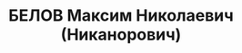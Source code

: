 ---
title: БЕЛОВ Максим Николаевич (Никанорович)
description: народився 1897 у с. Холмова Юхновського пов. Смоленської губ. Росіянин,
  із селян, освіта початкова, у 1930—1937 рр. член ВКП(б). Проживав у Харкові. Боєпостачальник
  клубу ворошиловських стрільців. Заарештований _20.10.1937_ р. за участь в антирад.
  військовій фашистській змові (статті 54-1 п. «а», 54-8, 54-11 КК УРСР) і військовою
  колегією Верховного Суду СРСР _07.01.1938_ р. (статті 54-2, 54-8, 54-11 КК УРСР)
  засуджений до розстрілу з конфіскацією особистого майна. Розстріляний _08.01.1938_
  р. у Харкові. Реабілітований _25.03.1958_ р.
---